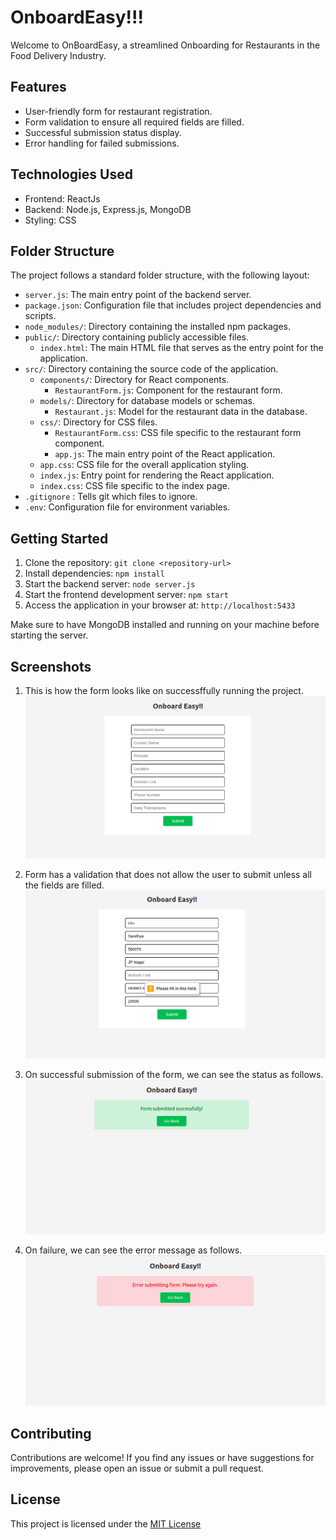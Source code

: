 # OnboardEasy!!! 

Welcome to OnBoardEasy, a streamlined Onboarding for Restaurants in the Food Delivery Industry.
## Features

- User-friendly form for restaurant registration.
- Form validation to ensure all required fields are filled.
- Successful submission status display.
- Error handling for failed submissions.
## Technologies Used

- Frontend: ReactJs
- Backend: Node.js, Express.js, MongoDB
- Styling: CSS
## Folder Structure

The project follows a standard folder structure, with the following layout:
- `server.js`: The main entry point of the backend server.
- `package.json`: Configuration file that includes project dependencies and scripts.
- `node_modules/`: Directory containing the installed npm packages.
- `public/`: Directory containing publicly accessible files.
  - `index.html`: The main HTML file that serves as the entry point for the application.
- `src/`: Directory containing the source code of the application.
  - `components/`: Directory for React components.
    - `RestaurantForm.js`: Component for the restaurant form.
  - `models/`: Directory for database models or schemas.
    - `Restaurant.js`: Model for the restaurant data in the database.
  - `css/`: Directory for CSS files.
    - `RestaurantForm.css`: CSS file specific to the restaurant form 
       component.
    - `app.js`: The main entry point of the React application.
  - `app.css`: CSS file for the overall application styling.
  - `index.js`: Entry point for rendering the React application.
  - `index.css`: CSS file specific to the index page.
 - `.gitignore` : Tells git which files to ignore.
 - `.env`: Configuration file for environment variables.


## Getting Started

1. Clone the repository: 
`git clone <repository-url>`
2. Install dependencies: `npm install`
3. Start the backend server: `node server.js`
4. Start the frontend development server: `npm start`
5. Access the application in your browser at: `http://localhost:5433`

Make sure to have MongoDB installed and running on your machine before starting the server.

## Screenshots
1. This is how the form looks like on successffully running the project.
![Form Page](public/images/FormPage.png)

2. Form has a validation that does not allow the user to submit unless all the fields are filled.
![Form Validation](public/images/img1.png)

3. On successful submission of the form, we can see the status as follows.
![Success Image](public/images/SuccessImage.png)

4. On failure, we can see the error message as follows.
![Failure Image](public/images/FailureImage.png)

## Contributing

Contributions are welcome! If you find any issues or have suggestions for improvements, please open an issue or submit a pull request.

## License

This project is licensed under the [MIT License](LICENSE)